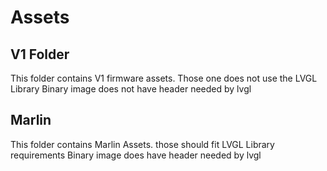 # Assets

## V1 Folder
This folder contains V1 firmware assets. Those one does not use the LVGL Library
Binary image does not have header needed by lvgl

## Marlin
This folder contains Marlin Assets. those should fit LVGL Library requirements
Binary image does have header needed by lvgl